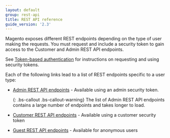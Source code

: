 ```yaml
---
layout: default
group: rest-api
title: REST API reference
guide_version: '2.3'
---
```


Magento exposes different REST endpoints depending on the type of user making the requests.
You must request and include a security token to gain access to the Customer and Admin REST API endpoints.

See [Token-based authentication][] for instructions on requesting and using security tokens.

Each of the following links lead to a list of REST endpoints specific to a user type:

* [Admin REST API endpoints]({{site.baseurl}}/redoc/2.3/admin-rest-api.html) - Available using an admin security token.

   {: .bs-callout .bs-callout-warning}
   The list of Admin REST API endpoints contains a large number of endpoints and takes longer to load.

* [Customer REST API endpoints]({{site.baseurl}}/redoc/2.3/customer-rest-api.html) - Available using a customer security token
* [Guest REST API endpoints]({{site.baseurl}}/redoc/2.3/guest-rest-api.html) - Available for anonymous users

[Token-based authentication]: {{page.baseurl}}/get-started/authentication/gs-authentication-token.html